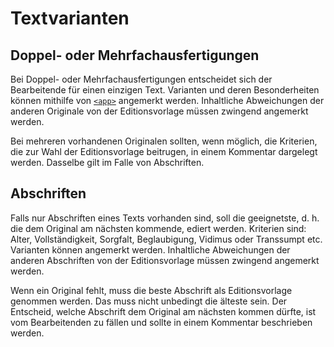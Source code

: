 # Textvarianten

## Doppel- oder Mehrfachausfertigungen

Bei Doppel- oder Mehrfachausfertigungen entscheidet sich der Bearbeitende 
für einen einzigen Text. 
Varianten und deren Besonderheiten können mithilfe von
[`<app>`](app.de.md) angemerkt werden. 
Inhaltliche Abweichungen der anderen Originale von der Editionsvorlage
müssen zwingend angemerkt werden.

Bei mehreren vorhandenen Originalen sollten, wenn möglich, die Kriterien, 
die zur Wahl der Editionsvorlage beitrugen, in einem Kommentar dargelegt
werden. 
Dasselbe gilt im Falle von Abschriften.

## Abschriften

Falls nur Abschriften eines Texts vorhanden sind, soll die geeignetste,
d. h. die dem Original am nächsten kommende, ediert werden.
Kriterien sind: Alter, Vollständigkeit, Sorgfalt, Beglaubigung,
Vidimus oder Transsumpt etc.
Varianten können angemerkt werden.
Inhaltliche Abweichungen der anderen Abschriften von der Editionsvorlage
müssen zwingend angemerkt werden.

Wenn ein Original fehlt, muss die beste Abschrift als Editionsvorlage
genommen werden. 
Das muss nicht unbedingt die älteste sein. 
Der Entscheid, welche Abschrift dem Original am nächsten kommen dürfte, 
ist vom Bearbeitenden zu fällen und sollte in einem Kommentar beschrieben
werden.